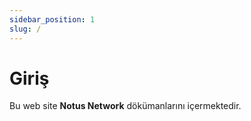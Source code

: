 ```yaml
---
sidebar_position: 1
slug: /
---
```


# Giriş

Bu web site **Notus Network** dökümanlarını içermektedir.
